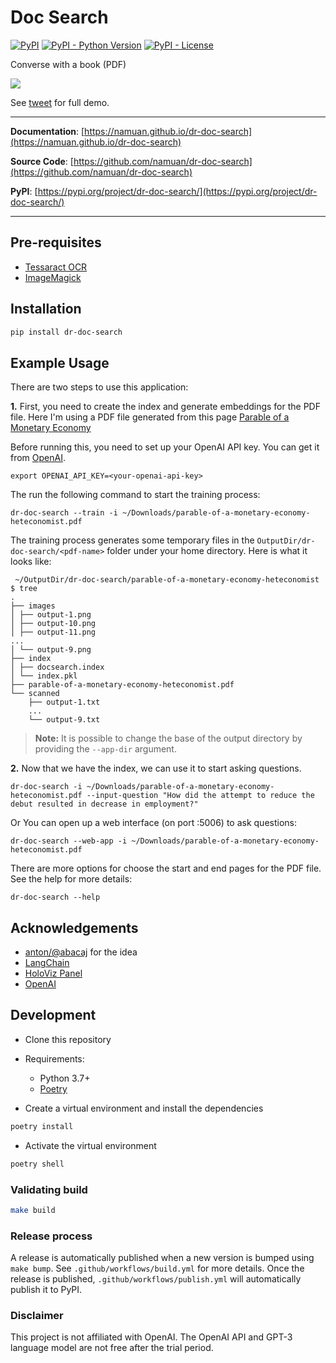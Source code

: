 # Doc Search

[![PyPI](https://img.shields.io/pypi/v/dr-doc-search?style=flat-square)](https://pypi.python.org/pypi/dr-doc-search/)
[![PyPI - Python Version](https://img.shields.io/pypi/pyversions/dr-doc-search?style=flat-square)](https://pypi.python.org/pypi/dr-doc-search/)
[![PyPI - License](https://img.shields.io/pypi/l/dr-doc-search?style=flat-square)](https://pypi.python.org/pypi/dr-doc-search/)

Converse with a book (PDF)

![](assets/dr-doc-search-github-demo.gif)

See [tweet](https://twitter.com/deskriders_twt/status/1612088387984588802) for full demo.

---

**Documentation**: [https://namuan.github.io/dr-doc-search](https://namuan.github.io/dr-doc-search)

**Source Code**: [https://github.com/namuan/dr-doc-search](https://github.com/namuan/dr-doc-search)

**PyPI**: [https://pypi.org/project/dr-doc-search/](https://pypi.org/project/dr-doc-search/)

---

## Pre-requisites

- [Tessaract OCR](https://github.com/tesseract-ocr/tesseract)
- [ImageMagick](https://imagemagick.org/index.php)

## Installation

```sh
pip install dr-doc-search
```

## Example Usage

There are two steps to use this application:

**1.** First, you need to create the index and generate embeddings for the PDF file.
Here I'm using a PDF file generated from this page [Parable of a Monetary Economy
   ](http://heteconomist.com/parable-of-a-monetary-economy/)

Before running this, you need to set up your OpenAI API key. You can get it from [OpenAI](https://beta.openai.com/account/api-keys).

```shell
export OPENAI_API_KEY=<your-openai-api-key>
```

The run the following command to start the training process:

```shell
dr-doc-search --train -i ~/Downloads/parable-of-a-monetary-economy-heteconomist.pdf
```

The training process generates some temporary files in the `OutputDir/dr-doc-search/<pdf-name>` folder under your home directory.
Here is what it looks like:

```text
 ~/OutputDir/dr-doc-search/parable-of-a-monetary-economy-heteconomist
$ tree
.
├── images
│ ├── output-1.png
│ ├── output-10.png
│ ├── output-11.png
...
│ └── output-9.png
├── index
│ ├── docsearch.index
│ └── index.pkl
├── parable-of-a-monetary-economy-heteconomist.pdf
└── scanned
    ├── output-1.txt
    ...
    └── output-9.txt
```

> **Note:**
> It is possible to change the base of the output directory by providing the `--app-dir` argument.

**2.** Now that we have the index, we can use it to start asking questions.

```shell
dr-doc-search -i ~/Downloads/parable-of-a-monetary-economy-heteconomist.pdf --input-question "How did the attempt to reduce the debut resulted in decrease in employment?"
```

Or You can open up a web interface (on port :5006) to ask questions:

```shell
dr-doc-search --web-app -i ~/Downloads/parable-of-a-monetary-economy-heteconomist.pdf
```

There are more options for choose the start and end pages for the PDF file.
See the help for more details:

```shell
dr-doc-search --help
```

## Acknowledgements

- [anton/@abacaj](https://twitter.com/abacaj/status/1608163940726358024) for the idea
- [LangChain](https://github.com/hwchase17/langchain)
- [HoloViz Panel](https://panel.holoviz.org/)
- [OpenAI](https://beta.openai.com/)

## Development

* Clone this repository
* Requirements:
  * Python 3.7+
  * [Poetry](https://python-poetry.org/)

* Create a virtual environment and install the dependencies
```sh
poetry install
```

* Activate the virtual environment
```sh
poetry shell
```

### Validating build
```sh
make build
```

### Release process
A release is automatically published when a new version is bumped using `make bump`.
See `.github/workflows/build.yml` for more details.
Once the release is published, `.github/workflows/publish.yml` will automatically publish it to PyPI.

### Disclaimer

This project is not affiliated with OpenAI.
The OpenAI API and GPT-3 language model are not free after the trial period.

